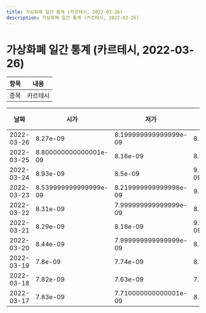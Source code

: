 ```yaml
---
title: 가상화폐 일간 통계 (카르테시, 2022-03-26)
description: 가상화폐 일간 통계 (카르테시, 2022-03-26)
---
```


가상화폐 일간 통계 (카르테시, 2022-03-26)
===

|항목|내용|
|--|--|
|종목|카르테시||마켓|BTC-CTSI||종류|일 단위 캔들||기간|2022-03-17T09:00:00 - 2022-03-26T09:00:00|

|날짜|시가|저가|고가|종가|비고|
|--|--|--|--|--|--|
|2022-03-26|8.27e-09|8.199999999999999e-09|8.28e-09|8.260000000000001e-09|    |
|2022-03-25|8.800000000000001e-09|8.16e-09|8.93e-09|8.199999999999999e-09|    |
|2022-03-24|8.93e-09|8.5e-09|9.089999999999999e-09|8.749999999999999e-09|    |
|2022-03-23|8.539999999999999e-09|8.219999999999998e-09|9.54e-09|8.93e-09|    |
|2022-03-22|8.31e-09|7.999999999999999e-09|8.82e-09|8.58e-09|    |
|2022-03-21|8.29e-09|8.18e-09|9.099999999999999e-09|8.31e-09|    |
|2022-03-20|8.44e-09|7.999999999999999e-09|8.77e-09|8.29e-09|    |
|2022-03-19|7.8e-09|7.74e-09|8.92e-09|8.460000000000001e-09|    |
|2022-03-18|7.82e-09|7.63e-09|7.93e-09|7.849999999999999e-09|    |
|2022-03-17|7.83e-09|7.710000000000001e-09|8.32e-09|7.79e-09|    |
